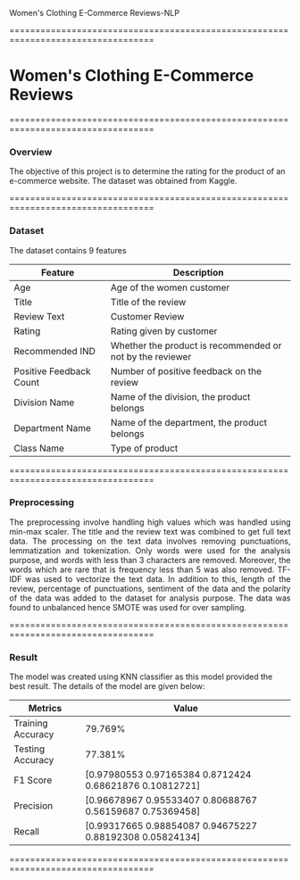 Women's Clothing E-Commerce Reviews-NLP

==================================================================================

<h1>Women's Clothing E-Commerce Reviews</h1>

==================================================================================

<h3>Overview</h3>

<p>The objective of this project is to determine the rating for the product of an e-commerce website. The dataset was obtained from Kaggle.</p>

==================================================================================

<h3>Dataset</h3>

The dataset contains 9 features

| Feature                 | Description                                               |
| ----------------------- | --------------------------------------------------------- |
| Age                     | Age of the women customer                                 |
| Title                   | Title of the review                                       |
| Review Text             | Customer Review                                           |
| Rating                  | Rating given by customer                                  |
| Recommended IND         | Whether the product is recommended or not by the reviewer |
| Positive Feedback Count | Number of positive feedback on the review                 |
| Division Name           | Name of the division, the product belongs                 |
| Department Name         | Name of the department, the product belongs               |
| Class Name              | Type of product                                           |

==================================================================================

<h3>Preprocessing</h3>


<p ALIGN=JUSTIFY>The preprocessing involve handling high values which was handled using min-max scaler.  The title and the review text was combined to get full text data.  The processing on the text data involves removing punctuations, lemmatization and tokenization. Only words were used for the analysis purpose, and words with less than 3 characters are removed. Moreover, the words which are rare that is frequency less than 5 was also removed. TF-IDF was used to vectorize the text data. In addition to this, length of the review, percentage of punctuations, sentiment of the data and the polarity of the data was added to the dataset for analysis purpose. The data was found to unbalanced hence SMOTE was used for over sampling. </p>

==================================================================================

<h3>Result</h3>

<p>The model was created using KNN classifier as this model provided the best result. The details of the model are given below:</p>



| Metrics           | Value                                                    |
| ----------------- | -------------------------------------------------------- |
| Training Accuracy | 79.769%                                                  |
| Testing Accuracy  | 77.381%                                                  |
| F1 Score          | [0.97980553 0.97165384 0.8712424  0.68621876 0.10812721] |
| Precision         | [0.96678967 0.95533407 0.80688767 0.56159687 0.75369458] |
| Recall            | [0.99317665 0.98854087 0.94675227 0.88192308 0.05824134] |

==================================================================================









